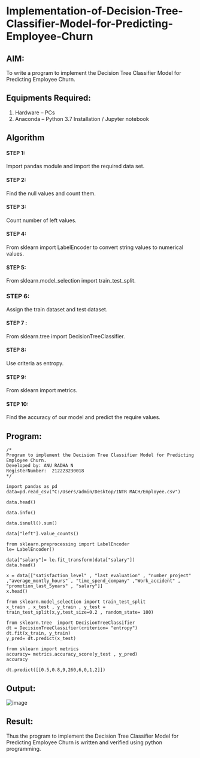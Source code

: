 # Implementation-of-Decision-Tree-Classifier-Model-for-Predicting-Employee-Churn

## AIM:
To write a program to implement the Decision Tree Classifier Model for Predicting Employee Churn.

## Equipments Required:
1. Hardware – PCs
2. Anaconda – Python 3.7 Installation / Jupyter notebook

## Algorithm
#### STEP 1:
Import pandas module and import the required data set.
#### STEP 2: 
Find the null values and count them.
#### STEP 3: 
Count number of left values.
#### STEP 4:
From sklearn import LabelEncoder to convert string values to numerical values.
#### STEP 5:
From sklearn.model_selection import train_test_split.
### STEP 6:
Assign the train dataset and test dataset.
#### STEP 7 :
From sklearn.tree import DecisionTreeClassifier.
#### STEP 8:
Use criteria as entropy.
#### STEP 9:
From sklearn import metrics.
#### STEP 10:
Find the accuracy of our model and predict the require values.
## Program:
```
/*
Program to implement the Decision Tree Classifier Model for Predicting Employee Churn.
Developed by: ANU RADHA N
RegisterNumber:  212223230018
*/
```
```
import pandas as pd
data=pd.read_csv("C:/Users/admin/Desktop/INTR MACH/Employee.csv")

data.head()

data.info()

data.isnull().sum()

data["left"].value_counts()

from sklearn.preprocessing import LabelEncoder
le= LabelEncoder()

data["salary"]= le.fit_transform(data["salary"])
data.head()

x = data[["satisfaction_level" , "last_evaluation" , "number_project" ,"average_montly_hours" , "time_spend_company" ,"Work_accident" , "promotion_last_5years" , "salary"]]
x.head()

from sklearn.model_selection import train_test_split
x_train , x_test , y_train , y_test = train_test_split(x,y,test_size=0.2 , random_state= 100)

from sklearn.tree  import DecisionTreeClassifier
dt = DecisionTreeClassifier(criterion= "entropy")
dt.fit(x_train, y_train)
y_pred= dt.predict(x_test)

from sklearn import metrics
accuracy= metrics.accuracy_score(y_test , y_pred)
accuracy

dt.predict([[0.5,0.8,9,260,6,0,1,2]])
```
## Output:

![image](https://github.com/user-attachments/assets/51ca152d-93db-4630-8bb0-1ce89b7935aa)


## Result:
Thus the program to implement the  Decision Tree Classifier Model for Predicting Employee Churn is written and verified using python programming.
